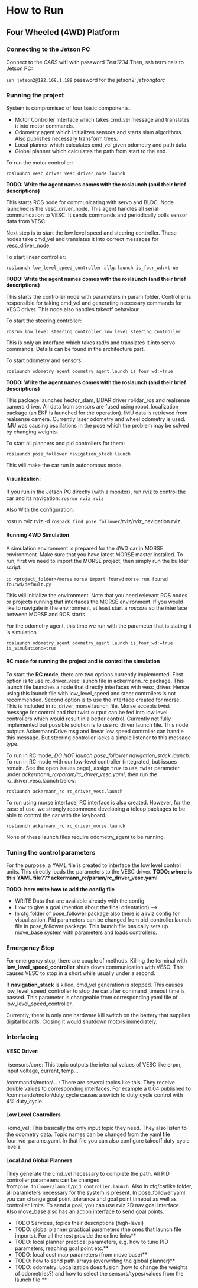 # How to Run

## Four Wheeled (4WD) Platform

### Connecting to the Jetson PC

Connect to the *CARS* wifi with password *Test1234*
Then, ssh terminals to Jetson PC:  

`ssh jetson2@192.168.1.188`
password for the jetson2: *jetsongtarc*

### Running the project
System is compromised of four basic components.

- Motor Controller Interface which takes cmd_vel message and translates it into motor commands.
- Odometry agent which initializes sensors and starts slam algorithms. Also publishes necessary transform trees.
- Local planner which calculates cmd_vel given odometry and path data
- Global planner which calculates the path from start to the end.

To run the motor controller:

`roslaunch vesc_driver vesc_driver_node.launch`

**TODO: Write the agent names comes with the roslaunch (and their brief descriptions)**

This starts ROS node for communicating with servo and BLDC.  Node launched is the vesc_driver_node. This agent handles all serial communication to VESC. It sends commands and periodically polls sensor data from VESC.

Next step is to start the low level speed and steering controller. These nodes take cmd_vel and translates it into correct messages for vesc_driver_node.



To start linear controller:

`roslaunch low_level_speed_controller allg.launch is_four_wd:=true`

**TODO: Write the agent names comes with the roslaunch (and their brief descriptions)**

This starts the controller node with parameters in param folder. Controller is responsible for taking cmd_vel and generating necessary commands for VESC driver. This node also handles takeoff behaviour.



To start the steering controller:

`rosrun low_level_steering_controller low_level_steering_controller`

This is only an interface which takes rad/s and translates it into servo commands. Details can be found in the  architecture part.



To start odometry and sensors:

`roslaunch odometry_agent odometry_agent.launch is_four_wd:=true`

**TODO: Write the agent names comes with the roslaunch (and their brief descriptions)**

This package launches hector_slam, LIDAR driver rplidar_ros and realsense camera driver. All data from sensors are fused using robot_localization package (an EKF is launched for the operation). IMU data is retrieved from realsense camera. Currently laser odometry and wheel odometry is used. IMU was causing oscillations in the pose which the problem may be solved by changing weights.


To start all planners and pid controllers for them:

`roslaunch pose_follower navigation_stack.launch`

This will make the car run in autonomous mode.

#### Visualization:

If you run in the Jetson PC directly (with a monitor), run rviz to control the car and its navigation:
`rosrun rviz rviz`

Also With the configuration:

rosrun rviz rviz -d `rospack find pose_follower`/rviz/rviz_navigation.rviz

#### Running 4WD Simulation

A simulation environment is prepared for the 4WD car in MORSE environment. Make sure that you have latest MORSE master installed.
To run, first we need to import the MORSE project, then simply run the builder script:

`cd <project_folder>/morse`
`morse import fourwd`
`morse run fourwd fourwd/default.py`

This will initialize the environment. Note that you need relevant ROS nodes or projects running that interfaces the MORSE environment. If you would like to navigate in the environment, at least start a *roscore* so the interface between MORSE and ROS starts.

For the odometry agent, this time we run with the parameter that is stating it is simulation

`roslaunch odometry_agent odometry_agent.launch is_four_wd:=true is_simulation:=true`

#### RC mode for running the project and to control the simulation

To start the **RC mode**, there are two options currently implemented.  First option is to use rc_driver_vesc launch file in ackermann_rc package. This launch file launches a node that directly interfaces with vesc_driver. Hence using this launch file with low_level_speed and steer controllers is not recommended. Second option is to use the interface created for morse. This is included in rc_driver_morse launch file. Morse accepts twist message for control and that twist output can be fed into low level controllers which would result in a better control. Currently not fully implemented but possible solution is to use rc_driver launch file. This node outputs AckermannDrive msg and linear low speed controller can handle this message. But steering controller lacks a simple listener to this message type.

To run in RC mode, *DO NOT launch pose_follower navigation_stack.launch*. To run in RC mode with our low-level controller (integrated, but issues remain. See the open issues page), assign `true` to `use_twist` parameter under *ackermann_rc/param/rc_driver_vesc.yaml*, then run the rc_driver_vesc.launch below:

`roslaunch ackermann_rc rc_driver_vesc.launch`


To run using morse interface, RC interface is also created. However, for the ease of use, we strongly recommend developing a teleop packages to be able to control the car with the keyboard.

`roslaunch ackermann_rc rc_driver_morse.launch`

None of these launch files require odometry_agent to be running.

### Tuning the control parameters

For the purpose, a YAML file is created to interface the low level control units. This directly loads the parameters to the VESC driver.
**TODO: where is this YAML file??? ackermann_rc/param/rc_driver_vesc.yaml**


**TODO: here write how to add the config file**

 - WRITE Data that are available already with the config
 - How to give a goal (mention about the final orientation) -->
 - In cfg folder of pose_follower package also there is a rviz config for visualization. Pid parameters can be changed from pid_controller.launch file in pose_follower package. This launch file basically sets up move_base system with parameters and loads controllers.

### Emergency Stop

For emergency stop, there are couple of methods. Killing the terminal with **low_level_speed_controller** shuts down communication with VESC. This causes VESC to stop in a short while usually under a second.

If **navigation_stack** is killed, cmd_vel generation is stopped. This causes low_level_speed_controller to stop the car after command_timeout time is passed. This parameter is changeable from corresponding yaml file of low_level_speed_controller.

Currently, there is only one hardware kill switch on the battery that supplies digital boards. Closing it would shutdown motors immediately.


### Interfacing

#### VESC Driver:

​	/sensors/core: This topic outputs the internal values of VESC like erpm, input voltage, current, temp...

/commands/motor/... : There are several topics like this. They receive double values to corresponding interfaces. For example a 0.04 published to /commands/motor/duty_cycle causes a switch to duty_cycle control with 4% duty_cycle.

#### Low Level Controllers

​	/cmd_vel: This basically the only input topic they need. They also listen to the odometry data. Topic names can be changed from the yaml file four_wd_params.yaml. In that file you can also configure takeoff duty_cycle levels.

#### Local And Global Planners

They generate the cmd_vel necessary to complete the path. All PID controller parameters can be changed from`pose_follower/launch/pid_controller.launch`.  Also in cfg/carlike folder, all parameters necessary for the system is present. In pose_follower.yaml you can change goal point tolerance and goal point timeout as well as controller limits.  To send a goal, you can use rviz 2D nav goal interface. Also move_base also has an action interface to send goal points.


* TODO Services, topics their descriptions (high-level)
* TODO: global planner practical parameters (the ones that launch file imports). For all the rest provide the online links**
* TODO: local planner practical parameters, e.g. how to tune PID parameters, reaching goal point etc.**
* TODO: local cost map parameters (from move base)**
* TODO: how to send path arrays (overwriting the global planner)**
* TODO: odometry: Localization does fusion (how to change the weights of odometries?) and how to select the sensors/types/values from the launch file **
